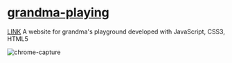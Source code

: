 # [grandma-playing](https://clever-payne-c01949.netlify.app/) 
[LINK](https://clever-payne-c01949.netlify.app/) A website for grandma's playground developed with JavaScript, CSS3, HTML5 

![chrome-capture](https://user-images.githubusercontent.com/60549871/105389666-27700780-5c29-11eb-87a8-5ab9d4ed37a3.gif)
